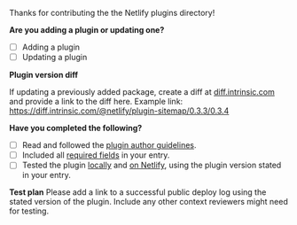 Thanks for contributing the the Netlify plugins directory!

**Are you adding a plugin or updating one?**

- [ ] Adding a plugin
- [ ] Updating a plugin

**Plugin version diff**

If updating a previously added package, create a diff at [diff.intrinsic.com](https://diff.intrinsic.com) and provide a link to the diff here.
Example link: https://diff.intrinsic.com/@netlify/plugin-sitemap/0.3.3/0.3.4

**Have you completed the following?**

- [ ] Read and followed the [plugin author guidelines](/docs/guidelines.md).
- [ ] Included all [required fields](https://github.com/netlify/plugins/blob/master/docs/CONTRIBUTING.md#required-fields) in your entry.
- [ ] Tested the plugin [locally](https://docs.netlify.com/cli/get-started/#run-builds-locally) and [on Netlify](https://docs.netlify.com/configure-builds/build-plugins/#install-a-plugin), using the plugin version stated in your entry.

**Test plan**
Please add a link to a successful public deploy log using the stated version of the plugin. Include any other context reviewers might need for testing.
